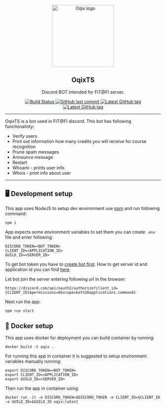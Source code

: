 <p align="center">
  <a href="https://github.com/OqixDevs/OqixTS">
    <img src="https://raw.githubusercontent.com/OqixDevs/OqixTS/master/avatar/oqix-hq.png" width="200" alt="Oqix logo" />
  </a>
</p>
<h2 align="center">OqixTS</h2>
<p align="center">Discord BOT intended for FIT@FI server.</p>
<p align="center">
  <a href="https://github.com/OqixDevs/OqixTS/actions?query=workflow%3A%22Pull+request+workflow%22++">
    <img alt="Build Status" src="https://img.shields.io/github/workflow/status/OqixDevs/OqixTS/Pull%20request%20workflow">
  </a>
  <a href="https://github.com/OqixDevs/OqixTS">
    <img alt="GitHub last commit" src="https://img.shields.io/github/last-commit/OqixDevs/OqixTS">
  </a>
<a href="https://github.com/OqixDevs/OqixTS/tags">
    <img alt="Latest GitHub tag" src="https://img.shields.io/github/v/tag/OqixDevs/OqixTS">
  </a>
<a href="https://github.com/OqixDevs/OqixTS/blob/master/LICENSE">
    <img alt="Latest GitHub tag" src="https://img.shields.io/github/license/OqixDevs/OqixTS">
  </a>
</p>

---
OqixTS is a bot used in FIT@FI discord. This bot has following functionalinty:

- Verify users
- Print out information how many credits you will receive for course recognition
- Prune spam messages
- Announce message
- Restart
- Whoami - prints user info
- Whois - print info about user

---

## :desktop_computer: Development setup
This app uses NodeJS to setup dev environment use [npm](https://www.npmjs.com/) and run following command:
```shell
npm i
```

App expects some environment variables to set them you can create `.env` file and enter following:
```shell
DISCORD_TOKEN=<BOT_TOKEN>
CLIENT_ID=<APPLICATION_ID>
GUILD_ID=<SERVER_ID>
```
To get bot token you have to [create bot first](https://discord.com/developers/docs/getting-started#creating-an-app).
How to get server id and application id you can find [here](https://support-dev.discord.com/hc/en-us/articles/360028717192-Where-can-I-find-my-Application-Team-Server-ID-).

Let bot join the server entering following url in the browser:
```
https://discord.com/api/oauth2/authorize?client_id={CLIENT_ID}&permissions=0&scope=bot%20applications.commands

```

Next run the app:
```shell
npm run start
```

## :whale: Docker setup

This app uses docker for deployment you can build container by running:
```shell
docker build -t oqix .
```
For running this app in container it is suggested to setup environment variables manually running:
```shell
export DISCORD_TOKEN=<BOT_TOKEN>
export CLIENT_ID=<APPLICATION_ID>
export GUILD_ID=<SERVER_ID>

```
Then run the app in container using:
```shell
docker run -it -e DISCORD_TOKEN=$DISCORD_TOKEN -e CLIENT_ID=$CLIENT_ID -e GUILD_ID=$GUILD_ID oqix:latest
```

